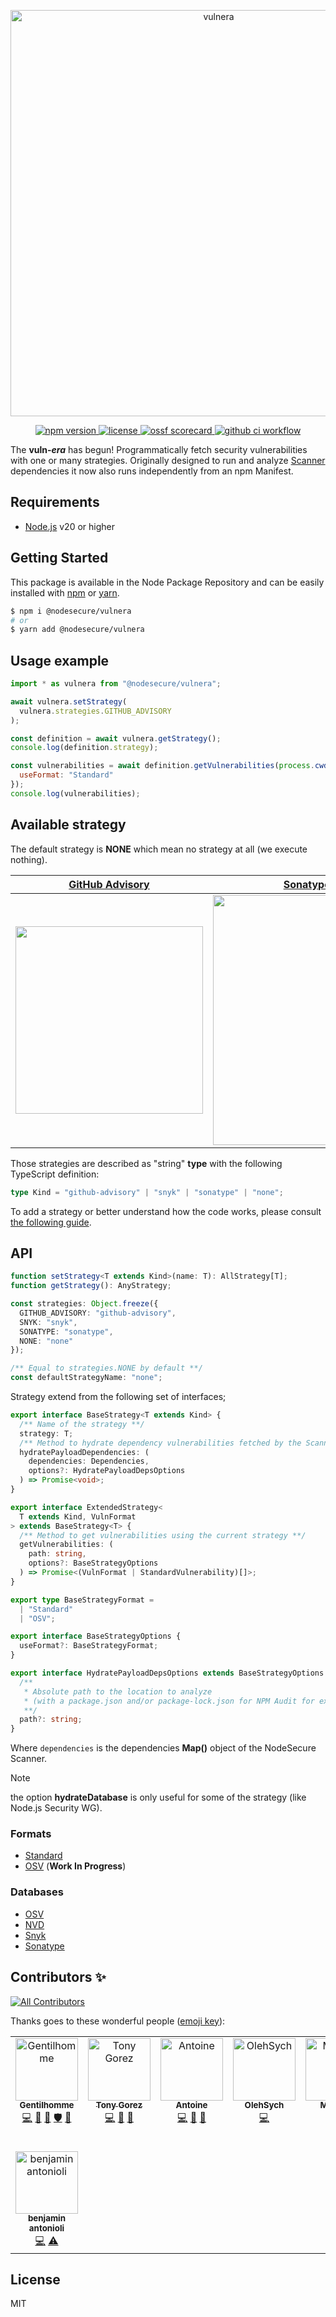 <p align="center">
  <img alt="vulnera" src="https://user-images.githubusercontent.com/43391199/180091156-9cf883b3-05bc-4c69-9943-3d1168818fab.png" width="650">
</p>

<p align="center">
    <a href="https://github.com/NodeSecure/vulnera">
      <img src="https://img.shields.io/github/package-json/v/NodeSecure/vulnera?style=for-the-badge" alt="npm version">
    </a>
    <a href="https://github.com/NodeSecure/vulnera">
      <img src="https://img.shields.io/github/license/NodeSecure/vulnera?style=for-the-badge" alt="license">
    </a>
    <a href="https://api.securityscorecards.dev/projects/github.com/NodeSecure/vulnera">
      <img src="https://api.securityscorecards.dev/projects/github.com/NodeSecure/vulnera/badge?style=for-the-badge" alt="ossf scorecard">
    </a>
    <a href="https://github.com/NodeSecure/vulnera/actions?query=workflow%3A%22Node.js+CI%22">
      <img src="https://img.shields.io/github/actions/workflow/status/NodeSecure/vulnera/main.yml?style=for-the-badge" alt="github ci workflow">
    </a>
</p>

The **vuln-*era*** has begun! Programmatically fetch security vulnerabilities with one or many strategies. Originally designed to run and analyze [Scanner](https://github.com/NodeSecure/scanner) dependencies it now also runs independently from an npm Manifest.

## Requirements
- [Node.js](https://nodejs.org/en/) v20 or higher

## Getting Started

This package is available in the Node Package Repository and can be easily installed with [npm](https://docs.npmjs.com/getting-started/what-is-npm) or [yarn](https://yarnpkg.com).

```bash
$ npm i @nodesecure/vulnera
# or
$ yarn add @nodesecure/vulnera
```

## Usage example

```js
import * as vulnera from "@nodesecure/vulnera";

await vulnera.setStrategy(
  vulnera.strategies.GITHUB_ADVISORY
);

const definition = await vulnera.getStrategy();
console.log(definition.strategy);

const vulnerabilities = await definition.getVulnerabilities(process.cwd(), {
  useFormat: "Standard"
});
console.log(vulnerabilities);
```

## Available strategy

The default strategy is **NONE** which mean no strategy at all (we execute nothing).

[GitHub Advisory](./docs/github_advisory.md) | [Sonatype - OSS Index](./docs/sonatype.md) | Snyk
:-------------------------:|:-------------------------:|:-------------------------:
<img src="https://upload.wikimedia.org/wikipedia/commons/thumb/d/db/Npm-logo.svg/1200px-Npm-logo.svg.png" width="300"> | <img src="https://ossindex.sonatype.org/assets/images/sonatype-image.png" width="400"> | <img src="https://res.cloudinary.com/snyk/image/upload/v1537345894/press-kit/brand/logo-black.png" width="400">

Those strategies are described as "string" **type** with the following TypeScript definition:
```ts
type Kind = "github-advisory" | "snyk" | "sonatype" | "none";
```

To add a strategy or better understand how the code works, please consult [the following guide](./docs/adding_new_strategy.md).

## API

```ts
function setStrategy<T extends Kind>(name: T): AllStrategy[T];
function getStrategy(): AnyStrategy;

const strategies: Object.freeze({
  GITHUB_ADVISORY: "github-advisory",
  SNYK: "snyk",
  SONATYPE: "sonatype",
  NONE: "none"
});

/** Equal to strategies.NONE by default **/
const defaultStrategyName: "none";
```

Strategy extend from the following set of interfaces;

```ts
export interface BaseStrategy<T extends Kind> {
  /** Name of the strategy **/
  strategy: T;
  /** Method to hydrate dependency vulnerabilities fetched by the Scanner **/
  hydratePayloadDependencies: (
    dependencies: Dependencies,
    options?: HydratePayloadDepsOptions
  ) => Promise<void>;
}

export interface ExtendedStrategy<
  T extends Kind, VulnFormat
> extends BaseStrategy<T> {
  /** Method to get vulnerabilities using the current strategy **/
  getVulnerabilities: (
    path: string,
    options?: BaseStrategyOptions
  ) => Promise<(VulnFormat | StandardVulnerability)[]>;
}

export type BaseStrategyFormat =
  | "Standard"
  | "OSV";

export interface BaseStrategyOptions {
  useFormat?: BaseStrategyFormat;
}

export interface HydratePayloadDepsOptions extends BaseStrategyOptions {
  /**
   * Absolute path to the location to analyze
   * (with a package.json and/or package-lock.json for NPM Audit for example)
   **/
  path?: string;
}
```

Where `dependencies` is the dependencies **Map()** object of the NodeSecure Scanner.

> [!NOTE] 
> the option **hydrateDatabase** is only useful for some of the strategy (like Node.js Security WG).

### Formats
- [Standard](./docs/formats/standard.md)
- [OSV](./docs/formats/osv.md) (**Work In Progress**)

### Databases
- [OSV](./docs/database/osv.md)
- [NVD](./docs/database/nvd.md)
- [Snyk](./docs/database/snyk.md)
- [Sonatype](./docs/database/sonatype.md)

## Contributors ✨

<!-- ALL-CONTRIBUTORS-BADGE:START - Do not remove or modify this section -->
[![All Contributors](https://img.shields.io/badge/all_contributors-8-orange.svg?style=flat-square)](#contributors-)
<!-- ALL-CONTRIBUTORS-BADGE:END -->

Thanks goes to these wonderful people ([emoji key](https://allcontributors.org/docs/en/emoji-key)):

<!-- ALL-CONTRIBUTORS-LIST:START - Do not remove or modify this section -->
<!-- prettier-ignore-start -->
<!-- markdownlint-disable -->
<table>
  <tbody>
    <tr>
      <td align="center" valign="top" width="14.28%"><a href="https://www.linkedin.com/in/thomas-gentilhomme/"><img src="https://avatars.githubusercontent.com/u/4438263?v=4?s=100" width="100px;" alt="Gentilhomme"/><br /><sub><b>Gentilhomme</b></sub></a><br /><a href="https://github.com/NodeSecure/vulnera/commits?author=fraxken" title="Code">💻</a> <a href="https://github.com/NodeSecure/vulnera/commits?author=fraxken" title="Documentation">📖</a> <a href="https://github.com/NodeSecure/vulnera/pulls?q=is%3Apr+reviewed-by%3Afraxken" title="Reviewed Pull Requests">👀</a> <a href="#security-fraxken" title="Security">🛡️</a> <a href="https://github.com/NodeSecure/vulnera/issues?q=author%3Afraxken" title="Bug reports">🐛</a></td>
      <td align="center" valign="top" width="14.28%"><a href="http://tonygo.dev"><img src="https://avatars.githubusercontent.com/u/22824417?v=4?s=100" width="100px;" alt="Tony Gorez"/><br /><sub><b>Tony Gorez</b></sub></a><br /><a href="https://github.com/NodeSecure/vulnera/commits?author=tony-go" title="Code">💻</a> <a href="https://github.com/NodeSecure/vulnera/pulls?q=is%3Apr+reviewed-by%3Atony-go" title="Reviewed Pull Requests">👀</a> <a href="https://github.com/NodeSecure/vulnera/issues?q=author%3Atony-go" title="Bug reports">🐛</a></td>
      <td align="center" valign="top" width="14.28%"><a href="https://antoinecoulon.me/"><img src="https://avatars.githubusercontent.com/u/43391199?v=4?s=100" width="100px;" alt="Antoine"/><br /><sub><b>Antoine</b></sub></a><br /><a href="https://github.com/NodeSecure/vulnera/commits?author=antoine-coulon" title="Code">💻</a> <a href="https://github.com/NodeSecure/vulnera/issues?q=author%3Aantoine-coulon" title="Bug reports">🐛</a> <a href="https://github.com/NodeSecure/vulnera/commits?author=antoine-coulon" title="Documentation">📖</a></td>
      <td align="center" valign="top" width="14.28%"><a href="https://github.com/OlehSych"><img src="https://avatars.githubusercontent.com/u/34604102?v=4?s=100" width="100px;" alt="OlehSych"/><br /><sub><b>OlehSych</b></sub></a><br /><a href="https://github.com/NodeSecure/vulnera/commits?author=OlehSych" title="Code">💻</a></td>
      <td align="center" valign="top" width="14.28%"><a href="https://github.com/Mathieuka"><img src="https://avatars.githubusercontent.com/u/34446722?v=4?s=100" width="100px;" alt="Mathieu"/><br /><sub><b>Mathieu</b></sub></a><br /><a href="https://github.com/NodeSecure/vulnera/commits?author=Mathieuka" title="Code">💻</a></td>
      <td align="center" valign="top" width="14.28%"><a href="https://github.com/PierreDemailly"><img src="https://avatars.githubusercontent.com/u/39910767?v=4?s=100" width="100px;" alt="PierreD"/><br /><sub><b>PierreD</b></sub></a><br /><a href="https://github.com/NodeSecure/vulnera/commits?author=PierreDemailly" title="Code">💻</a> <a href="https://github.com/NodeSecure/vulnera/commits?author=PierreDemailly" title="Documentation">📖</a></td>
      <td align="center" valign="top" width="14.28%"><a href="https://github.com/fabnguess"><img src="https://avatars.githubusercontent.com/u/72697416?v=4?s=100" width="100px;" alt="Kouadio Fabrice Nguessan"/><br /><sub><b>Kouadio Fabrice Nguessan</b></sub></a><br /><a href="https://github.com/NodeSecure/vulnera/commits?author=fabnguess" title="Code">💻</a> <a href="#maintenance-fabnguess" title="Maintenance">🚧</a></td>
    </tr>
    <tr>
      <td align="center" valign="top" width="14.28%"><a href="https://github.com/AntonioliBenjamin"><img src="https://avatars.githubusercontent.com/u/111560667?v=4?s=100" width="100px;" alt="benjamin antonioli"/><br /><sub><b>benjamin antonioli</b></sub></a><br /><a href="https://github.com/NodeSecure/vulnera/commits?author=AntonioliBenjamin" title="Code">💻</a> <a href="https://github.com/NodeSecure/vulnera/commits?author=AntonioliBenjamin" title="Tests">⚠️</a></td>
    </tr>
  </tbody>
</table>

<!-- markdownlint-restore -->
<!-- prettier-ignore-end -->

<!-- ALL-CONTRIBUTORS-LIST:END -->

## License
MIT
